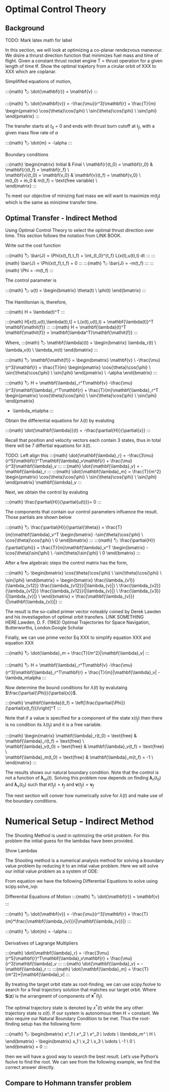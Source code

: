 
# Optimal Control Theory

## Background

TODO: Mark latex math for label

In this section, we will look at optimizing a co-planar rendezvous manevour. We disire a thrurst direction function that minimizes fuel mass and time of flight. Given a constant thrust rocket engine T = thrust operation for a given length of time tf. Show the optimal trajetory from a cirular orbit of XXX to XXX which are coplanar. 

Simplififed equations of motion,

:::{math}
:label:
\dot{\mathbf{r}} = \mathbf{v}
:::

:::{math}
:label:
\dot{\mathbf{v}} = -\frac{\mu}{r^3}\mathbf{r} + \frac{T}{m}
\begin{pmatrix}
\cos{\theta}\cos{\phi} \\
\sin{\theta}\cos{\phi} \\
\sin{\phi}
\end{pmatrix}
:::


The transfer starts at $t_0$ = 0 and ends with thrust burn cutoff at $t_f$, with a given mass flow rate of $\alpha$

:::{math}
:label:
\dot{m} = -\alpha
:::

Boundary conditions

:::{math}
\begin{matrix}
 Initial & Final \\ 
 \mathbf{r}(t_0) = \mathbf{r_0} & \mathbf{r}(t_f) = \mathbf{r_f} \\  
 \mathbf{v}(t_0) = \mathbf{v_0} & \mathbf{v}(t_f) = \mathbf{v_0} \\  
 m(t_0) = m_0                   & m(t_f) = \text{free variable} \\  
\end{matrix}
:::

To meet our objective of minizing fuel mass we will want to maximize $m(t_f)$ which is the same as minizime transfer time. 



## Optimal Transfer - Indirect Method

Using Optimal Control Theory to select the optimal thrust direction over time. This section follows the notation from LINK BOOK.

Write out the cost function

:::{math}
:label:
\bar{J} = \Phi(x(t_f),t_f) + \int_{t_0}^{t_f} L(x(t),u(t),t) dt
:::
:::{math}
\bar{J} = \Phi(x(t_f),t_f) + 0
:::
:::{math}
:label:
\bar{J} = -m(t_f)
:::
:::{math}
\Phi = -m(t_f)
:::

The control parameter is

:::{math}
:label:
u(t) = 
\begin{bmatrix}
\theta(t) \\
\phi(t)
\end{bmatrix}
:::


The Hamiltonian is, therefore,

:::{math}
H = \lambda(t)^T
:::

:::{math}
H[x(t),u(t),\lambda(t),t] = L(x(t),u(t),t) + \mathbf{\lambda(t)}^T \mathbf{\mathit{f}} 
:::
:::{math}
H = \mathbf{\lambda}(t)^T \mathbf{\mathit{f}} = \mathbf{\lambda^T}\mathbf{\mathit{f}}
:::

Where,
:::{math}
:label:
\mathbf{\lambda}(t) = 
\begin{bmatrix}
\lambda_r(t) \\
\lambda_v(t) \\
\lambda_m(t)
\end{bmatrix}
:::

:::{math}
:label:
\mathbf{\mathit{f}} = 
\begin{bmatrix}
\mathbf{v} \\
-\frac{\mu}{r^3}\mathbf{r} + \frac{T}{m}
\begin{pmatrix}
\cos{\theta}\cos{\phi} \\
\sin{\theta}\cos{\phi} \\
\sin{\phi}
\end{pmatrix} \\
-\alpha
\end{bmatrix}
:::

:::{math}
:label:
H = \mathbf{\lambda}_r^T\mathbf{v} -\frac{\mu}{r^3}\mathbf{\lambda}_r^T\mathbf{r} + \frac{T}{m}\mathbf{\lambda}_r^T 
\begin{pmatrix}
\cos{\theta}\cos{\phi} \\
\sin{\theta}\cos{\phi} \\
\sin{\phi}
\end{pmatrix}
- \lambda_m\alpha
:::


Obtain the differential equations for $\lambda(t)$ by evaluting 

:::{math}
\dot{\mathbf{\lambda}}(t) = -\frac{\partial{H}}{\partial{x}}
:::

Recall that position and velocity vectors each contain 3 states, thus in total there will be 7 differtial equations for $\lambda(t)$.

TODO: Left align this
:::{math}
\dot{\mathbf{\lambda}_r} = -\frac{3\mu}{r^5}\mathbf{r}^T\mathbf{\lambda}_v\mathbf{r} + \frac{\mu}{r^3}\mathbf{\lambda}_v
:::
:::{math}
\dot{\mathbf{\lambda}_v} = -\mathbf{\lambda}_r
:::
:::{math}
\dot{\mathbf{\lambda}_m} = \frac{T}{m^2}
\begin{pmatrix}
\cos{\theta}\cos{\phi} \\
\sin{\theta}\cos{\phi} \\
\sin{\phi}
\end{pmatrix}
\mathbf{\lambda}_v
::: 



Next, we obtain the control by evaluting 

:::{math}
\frac{\partial{H}}{\partial{u(t)}}= 0
:::

The components that contain our control parameters influence the result. Those partials are shown below 

:::{math}
:label:
\frac{\partial{H}}{\partial{\theta}} = \frac{T}{m}\mathbf{\lambda}_v^T
\begin{bmatrix}
-\sin{\theta}\cos{\phi} \\
\cos{\theta}\cos{\phi} \\
0
\end{bmatrix}
:::
:::{math}
:label:
\frac{\partial{H}}{\partial{\phi}} = \frac{T}{m}\mathbf{\lambda}_v^T
\begin{bmatrix}
-\cos{\theta}\sin{\phi} \\
-\sin{\theta}\sin{\phi} \\
0
\end{bmatrix} 
:::

After a few algebraic steps the control matrix has the form,

:::{math}
:label:
\begin{bmatrix}
\cos{\theta}\cos{\phi} \\
\sin{\theta}\cos{\phi} \\
\sin{\phi}
\end{bmatrix} =
\begin{bmatrix}
\frac{\lambda_{v1}}{\lambda_{v12}} \frac{\lambda_{v12}}{|\lambda_{v}|} \\
\frac{\lambda_{v2}}{\lambda_{v12}} \frac{\lambda_{v12}}{|\lambda_{v}|} \\
\frac{\lambda_{v3}}{|\lambda_{v}|} \\
\end{bmatrix} = 
\frac{\mathbf{\lambda_{v}}}{|\mathbf{\lambda_{v}}|} 
:::

The result is the so-called primer vector noteably coined by Derek Lawden and his investiageiton of optimal orbit transfers. LINK SOMETHING HERE.Lawden, D. F. (1963) Optimal Trajectories for Space Navigation, Butterworths, London.Google Scholar

Finally, we can use prime vector Eq XXX to simplify equation XXX and equation XXX

:::{math}
:label:
\dot{\lambda}_m = \frac{T}{m^2}|\mathbf{\lambda}_v|
:::

:::{math}
:label:
H = \mathbf{\lambda}_r^T\mathbf{v} -\frac{\mu}{r^3}\mathbf{\lambda}_r^T\mathbf{r} + \frac{T}{m}|\mathbf{\lambda}_v| - \lambda_m\alpha
:::

Now determine the bound conditions for $\lambda(t)$ by evalutaing $\frac{\partial{\Phi}}{\partial{x}}$. 

:::{math}
\mathbf{\lambda}(t_f) = \left[\frac{\partial{\Phi}}{\partial{x(t_f)}}\right]^T
:::

Note that if a value is specified for a component of the state x($t_f$) then there is no condition its $\lambda$($t_f$) and it is a free variable.


:::{math}
\begin{matrix}
 \mathbf{\lambda}_r(t_0) = \text{free} & \mathbf{\lambda}_r(t_f) = \text{free} \\  
 \mathbf{\lambda}_v(t_0) = \text{free} & \mathbf{\lambda}_v(t_f) = \text{free} \\  
 \mathbf{\lambda}_m(t_0) = \text{free} & \mathbf{\lambda}_m(t_f) = -1 \\  
\end{matrix}
:::

The results shows our natural boundary condition. Note that the control is not a function of $\mathbf{\lambda}_m(t)$. Solving this problem now depends on finding $\mathbf{\lambda}_r(t_0)$ and $\mathbf{\lambda}_v(t_0)$ such that $\mathbf{r}(t_f) = \mathbf{r}_f$ and $\mathbf{v}(t_f) = \mathbf{v}_f$

The next section will conver how numerically solve for $\lambda(t)$ and make use of the boundary conditions. 



# Numerical Setup - Indirect Method

The Shooting Method is used in optimizing the orbit problem. For this problem the initial guess for the lambdas have been provided.

Show Lambdas

The Shooting method is a numerical analysis method for solving a boundary value problem by reducing it to an intial value problem. Here we will solve our initial value problem as a system of ODE:

From equation we have the following Differential Equations to solve using scipy.solve_ivp:

Differential Equations of Motion
:::{math}
:label:
\dot{\mathbf{r}} = \mathbf{v}
:::

:::{math}
:label:
\dot{\mathbf{v}} = -\frac{\mu}{r^3}\mathbf{r} + \frac{T}{m}*\frac{\mathbf{\lambda_{v}}}{|\mathbf{\lambda_{v}}|} 
:::

:::{math}
:label:
\dot{m} = -\alpha
:::

Derivatives of Lagrange Multipliers

:::{math}
\dot{\mathbf{\lambda}_r} = -\frac{3\mu}{r^5}\mathbf{r}^T\mathbf{\lambda}_v\mathbf{r} + \frac{\mu}{r^3}\mathbf{\lambda}_v
:::
:::{math}
\dot{\mathbf{\lambda}_v} = -\mathbf{\lambda}_r
:::
:::{math}
\dot{\mathbf{\lambda}_m} = \frac{T}{m^2}*|\mathbf{\lambda}_v|
::: 

By treating the target orbit state as root-finding, we can use scipy.fsolve to search for a final trajectory solution that matches our target orbit. Where $\mathbf{S}(\mathbf{z})$ is the arrangment of components of $\mathbf{x^*}(t_f)$.



The optimal trajectory state is denoted by $x^*(t)$ while the any other trajectory state is $x(t)$. If our system is autonomous then H = constant. We also require our Natural Boundary Condition to be met. Thus the root-finding setup has the following form:

:::{math}
:label:
\begin{bmatrix}
x^*_1 \\
x^*_2 \\
x^*_3 \\
\vdots \\
\lambda_m^* \\
H \\
\end{bmatrix} - 
\begin{bmatrix}
x_1 \\
x_2 \\
x_3 \\
\vdots \\
-1 \\
0 \\
\end{bmatrix}  = 0
:::



then we will have a good way to search the best result. Let’s use Python’s fsolve to find the root. We can see from the following example, we find the correct answer directly.
## Compare to Hohmann transfer problem